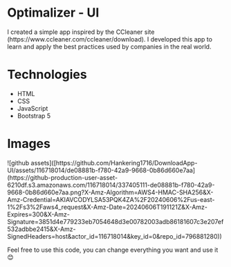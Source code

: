 <H1>Optimalizer - UI</H1>

<p>I created a simple app inspired by the CCleaner site (https://www.ccleaner.com/ccleaner/download). I developed this app to learn and apply the best practices used by companies in the real world.</p>

<h1>Technologies</h1>
<ul>
  <li>HTML</li>
  <li>CSS</li>
  <li>JavaScript</li>
  <li>Bootstrap 5</li>
</ul>

<h1>Images</h1>
![github assets]([https://github.com/Hankering1716/DownloadApp-UI/assets/116718014/de08881b-f780-42a9-9668-0b86d660e7aa](https://github-production-user-asset-6210df.s3.amazonaws.com/116718014/337405111-de08881b-f780-42a9-9668-0b86d660e7aa.png?X-Amz-Algorithm=AWS4-HMAC-SHA256&X-Amz-Credential=AKIAVCODYLSA53PQK4ZA%2F20240606%2Fus-east-1%2Fs3%2Faws4_request&X-Amz-Date=20240606T191121Z&X-Amz-Expires=300&X-Amz-Signature=3851d4e779233eb7054648d3e00782003adb86181607c3e207ef532adbbe2415&X-Amz-SignedHeaders=host&actor_id=116718014&key_id=0&repo_id=796881280))




<p>Feel free to use this code, you can change everything you want and use it 😊</p>


